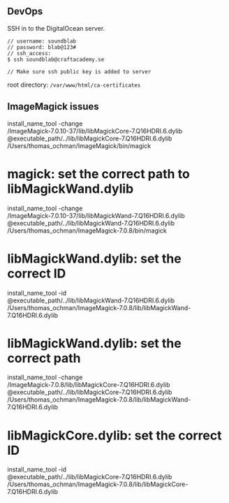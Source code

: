 ## DevOps

SSH in to the DigitalOcean server.

```
// username: soundblab
// password: blab@123#
// ssh_access:
$ ssh soundblab@craftacademy.se

// Make sure ssh public key is added to server
```

root directory: `/var/www/html/ca-certificates`



## ImageMagick issues
install_name_tool -change \
    /ImageMagick-7.0.10-37/lib/libMagickCore-7.Q16HDRI.6.dylib \
    @executable_path/../lib/libMagickCore-7.Q16HDRI.6.dylib \
    /Users/thomas_ochman/ImageMagick/bin/magick

# magick: set the correct path to libMagickWand.dylib
install_name_tool -change \
    /ImageMagick-7.0.10-37/lib/libMagickWand-7.Q16HDRI.6.dylib \
    @executable_path/../lib/libMagickWand-7.Q16HDRI.6.dylib \
    /Users/thomas_ochman/ImageMagick-7.0.8/bin/magick

# libMagickWand.dylib: set the correct ID
install_name_tool -id \
    @executable_path/../lib/libMagickWand-7.Q16HDRI.6.dylib \
    /Users/thomas_ochman/ImageMagick-7.0.8/lib/libMagickWand-7.Q16HDRI.6.dylib

# libMagickWand.dylib: set the correct path
install_name_tool -change \
    /ImageMagick-7.0.8/lib/libMagickCore-7.Q16HDRI.6.dylib \
    @executable_path/../lib/libMagickCore-7.Q16HDRI.6.dylib \
    /Users/thomas_ochman/ImageMagick-7.0.8/lib/libMagickWand-7.Q16HDRI.6.dylib

# libMagickCore.dylib: set the correct ID
install_name_tool -id \
    @executable_path/../lib/libMagickCore-7.Q16HDRI.6.dylib \
    /Users/thomas_ochman/ImageMagick-7.0.8/lib/libMagickCore-7.Q16HDRI.6.dylib